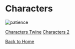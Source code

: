 # Characters 
  
![patience](https://lh3.googleusercontent.com/-WqpGcoY2Zps/WKEm0Y3bmdI/AAAAAAAAAH4/JCyX---obVMdCLFlhdr0znYQKIM2g0m9gCLcB/s0/patience.gif "patience.gif")

[Characters Twine](https://hannahbark.github.io/ladiesalmanack/project.html)
[Characters 2](Character.html)

[Back to Home](/ladiesalmanack/)
